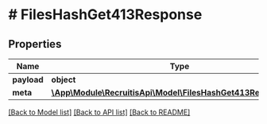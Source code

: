 # # FilesHashGet413Response

## Properties

Name | Type | Description | Notes
------------ | ------------- | ------------- | -------------
**payload** | **object** |  | [optional]
**meta** | [**\App\Module\RecruitisApi\Model\FilesHashGet413ResponseMeta**](FilesHashGet413ResponseMeta.md) |  | [optional]

[[Back to Model list]](../../README.md#models) [[Back to API list]](../../README.md#endpoints) [[Back to README]](../../README.md)
